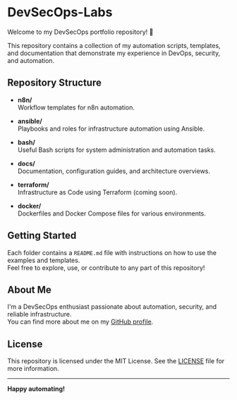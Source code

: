 # DevSecOps-Labs
Welcome to my DevSecOps portfolio repository! 🚀

This repository contains a collection of my automation scripts, templates, and documentation that demonstrate my experience in DevOps, security, and automation.

## Repository Structure

- **n8n/**  
  Workflow templates for n8n automation.

- **ansible/**  
  Playbooks and roles for infrastructure automation using Ansible.

- **bash/**  
  Useful Bash scripts for system administration and automation tasks.

- **docs/**  
  Documentation, configuration guides, and architecture overviews.

- **terraform/**  
  Infrastructure as Code using Terraform (coming soon).

- **docker/**  
  Dockerfiles and Docker Compose files for various environments.

## Getting Started

Each folder contains a `README.md` file with instructions on how to use the examples and templates.  
Feel free to explore, use, or contribute to any part of this repository!

## About Me

I'm a DevSecOps enthusiast passionate about automation, security, and reliable infrastructure.  
You can find more about me on my [GitHub profile](https://github.com/mulzz).

## License

This repository is licensed under the MIT License. See the [LICENSE](./LICENSE) file for more information.

---

**Happy automating!**
